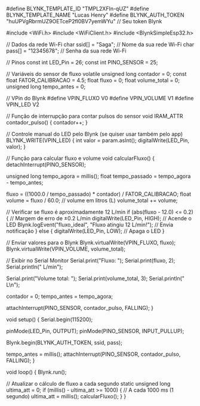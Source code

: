 #define BLYNK_TEMPLATE_ID "TMPL2XFIn-qUZ"
#define BLYNK_TEMPLATE_NAME "Lucas Henry"
#define BLYNK_AUTH_TOKEN "huUPVgRbrmUZ9OETceP2fl0BV7yemWYu"  // Seu token Blynk

#include <WiFi.h>
#include <WiFiClient.h>
#include <BlynkSimpleEsp32.h>

// Dados da rede Wi-Fi
char ssid[] = "Saga";         // Nome da sua rede Wi-Fi
char pass[] = "12345678";     // Senha da sua rede Wi-Fi

// Pinos
const int LED_Pin = 26;
const int PINO_SENSOR = 25;

// Variáveis do sensor de fluxo
volatile unsigned long contador = 0;
const float FATOR_CALIBRACAO = 4.5;
float fluxo = 0;
float volume_total = 0;
unsigned long tempo_antes = 0;

// VPin do Blynk
#define VPIN_FLUXO V0
#define VPIN_VOLUME V1
#define VPIN_LED V2

// Função de interrupção para contar pulsos do sensor
void IRAM_ATTR contador_pulso() {
  contador++;
}

// Controle manual do LED pelo Blynk (se quiser usar também pelo app)
BLYNK_WRITE(VPIN_LED) {
  int valor = param.asInt();
  digitalWrite(LED_Pin, valor);
}

// Função para calcular fluxo e volume
void calcularFluxo() {
  detachInterrupt(PINO_SENSOR);

  unsigned long tempo_agora = millis();
  float tempo_passado = tempo_agora - tempo_antes;

  fluxo = ((1000.0 / tempo_passado) * contador) / FATOR_CALIBRACAO;
  float volume = fluxo / 60.0; // volume em litros (L)
  volume_total += volume;

  // Verificar se fluxo é aproximadamente 12 L/min
  if (abs(fluxo - 12.0) <= 0.2) { // Margem de erro de ±0.2 L/min
    digitalWrite(LED_Pin, HIGH);  // Acende o LED
    Blynk.logEvent("fluxo_ideal", "Fluxo atingiu 12 L/min!"); // Envia notificação
  } else {
    digitalWrite(LED_Pin, LOW);   // Apaga o LED
  }

  // Enviar valores para o Blynk
  Blynk.virtualWrite(VPIN_FLUXO, fluxo);
  Blynk.virtualWrite(VPIN_VOLUME, volume_total);

  // Exibir no Serial Monitor
  Serial.print("Fluxo: ");
  Serial.print(fluxo, 2);
  Serial.println(" L/min");

  Serial.print("Volume total: ");
  Serial.print(volume_total, 3);
  Serial.println(" L\n");

  contador = 0;
  tempo_antes = tempo_agora;

  attachInterrupt(PINO_SENSOR, contador_pulso, FALLING);
}

void setup() {
  Serial.begin(115200);

  pinMode(LED_Pin, OUTPUT);
  pinMode(PINO_SENSOR, INPUT_PULLUP);

  Blynk.begin(BLYNK_AUTH_TOKEN, ssid, pass);

  tempo_antes = millis();
  attachInterrupt(PINO_SENSOR, contador_pulso, FALLING);
}

void loop() {
  Blynk.run();

  // Atualizar o cálculo de fluxo a cada segundo
  static unsigned long ultima_att = 0;
  if (millis() - ultima_att >= 1000) { // A cada 1000 ms (1 segundo)
    ultima_att = millis();
    calcularFluxo();
  }
}

